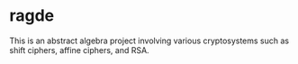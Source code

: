 # ragde
This is an abstract algebra project involving various cryptosystems such as shift ciphers, affine ciphers, and RSA.
